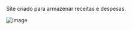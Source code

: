 Site criado para armazenar receitas e despesas.

![image](https://user-images.githubusercontent.com/88938672/223092353-6e1896d1-4553-48c7-98ee-8b02a711ff1f.png)
